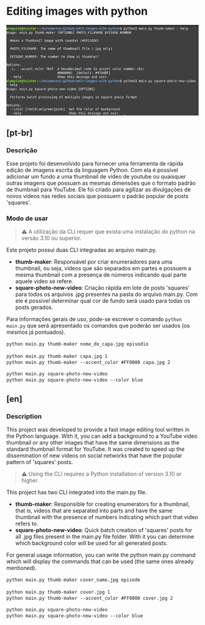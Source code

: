 # Editing images with python

![CLI image editing tool](./images/help-sample.png)

## [pt-br]
### Descrição

Esse projeto foi desenvolvido para fornecer uma ferramenta de rápida edição de imagens escrita da linguagem Python. Com ela é possível adicionar um fundo a uma thumbnail de vídeo de youtube ou quaisquer outras imagens que possuam as mesmas dimensões que o formato padrão de thumbnail para YouTube. Ele foi criado para agilizar as divulgações de novos vídeos nas redes sociais que possuem o padrão popular de posts 'squares'.

### Modo de usar

> :warning: A utilização da CLI requer que exista uma instalação do python na versão 3.10 ou superior. 

Este projeto possui duas CLI integradas ao arquivo main.py.
- **thumb-maker**: Responsável por criar enumeradores para uma thumbnail, ou seja, vídeos que são separados em partes e possuem a mesma thumbnail com a presença de números indicando qual parte aquele video se refere.
- **square-photo-new-video**: Criação rápida em lote de posts 'squares' para todos os arquivos .jpg presentes na pasta do arquivo main.py. Com ele é possível determinar qual cor de fundo será usado para todas os posts gerados.

Para informações gerais de uso, pode-se escrever o comando `python main.py` que será apresentado os comandos que poderão ser usados (os mesmos já pontuados).

```commandline
python main.py thumb-maker nome_do_capa.jpg episodio 

python main.py thumb-maker capa.jpg 1
python main.py thumb-maker --accent_color #FF0000 capa.jpg 2
```

```commandline
python main.py square-photo-new-video
python main.py square-photo-new-video --color blue
```


## [en]
### Description 

This project was developed to provide a fast image editing tool written in the Python language. With it, you can add a background to a YouTube video thumbnail or any other images that have the same dimensions as the standard thumbnail format for YouTube. It was created to speed up the dissemination of new videos on social networks that have the popular pattern of 'squares' posts.

> :warning: Using the CLI requires a Python installation of version 3.10 or higher.

This project has two CLI integrated into the main.py file.
- **thumb-maker**: Responsible for creating enumerators for a thumbnail, that is, videos that are separated into parts and have the same thumbnail with the presence of numbers indicating which part that video refers to.
- **square-photo-new-video**: Quick batch creation of 'squares' posts for all .jpg files present in the main.py file folder. With it you can determine which background color will be used for all generated posts.

For general usage information, you can write the python main.py command which will display the commands that can be used (the same ones already mentioned).

```commandline
python main.py thumb-maker cover_name.jpg episode 

python main.py thumb-maker cover.jpg 1
python main.py thumb-maker --accent_color #FF0000 cover.jpg 2
```

```commandline
python main.py square-photo-new-video
python main.py square-photo-new-video --color blue
```
